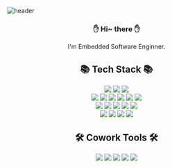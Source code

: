 

![header](https://capsule-render.vercel.app/api?type=Waving&color=363636&height=200&text=Seunghyun%20Lee&fontColor=A2A2A2&fontSize=40&fontAlign=50&fontAlignY=35)
<div align="center">
 
### :raised_hand: Hi~ there  :raised_hand:
 
</div>

<div align="center">

I'm Embedded Software Enginner.

</div>

<div align="center">
 
 <h2>📚  Tech Stack 📚 </h2>
 
 </div>
 
<div align="center">
<img src="https://img.shields.io/badge/C-A8B9CC?style=flat-square&logo=C&logoColor=white"/></a>
<img src="https://img.shields.io/badge/C++-00599C?style=flat-square&logo=C%2B%2B&logoColor=white"/></a>
<img src="https://img.shields.io/badge/Python-3766AB?style=flat-square&logo=Python&logoColor=white"/></a> 
<br/>
<img src="https://img.shields.io/badge/Arduino-00979D?style=flat-square&logo=Raspberry Pi&logoColor=white"/></a>
<img src="https://img.shields.io/badge/Raspberry Pi-A22846?style=flat-square&logo=RaspberryPi&logoColor=white"/></a>
<img src="https://img.shields.io/badge/AVR-000000"/></a>
<img src="https://img.shields.io/badge/ARM-2A9CC5"/></a>
<img src="https://img.shields.io/badge/NodeMCU-604B25"/></a>
<img src="https://img.shields.io/badge/Intel Edison-1F6DBF"/></a>
<br/>
<img src="https://img.shields.io/badge/SketchUp-005F9E?style=flat-square&logo=SketchUp&logoColor=white"/></a>
<img src="https://img.shields.io/badge/AutoCAD-AF1B1A?"/></a>
<img src="https://img.shields.io/badge/Fritzing-E0482C"/></a>
<img src="https://img.shields.io/badge/Draw.io-F08805"/></a>
<img src="https://img.shields.io/badge/App Inventor-A7247A"/></a>
<br/>
<img src="https://img.shields.io/badge/Firebase-FFCA28?style=flat-square&logo=Firebase&logoColor=white"/></a>
<img src="https://img.shields.io/badge/OpenCV-5C3EE8?style=flat-square&logo=OpenCV&logoColor=white"/></a>
<img src="https://img.shields.io/badge/TensorFlow-FF6F00?style=flat-square&logo=TensorFlow&logoColor=white"/></a>
<img src="https://img.shields.io/badge/Linux-FCC624?style=flat-square&logo=Linux&logoColor=white"/></a>
 </div>

<div align="center">

 <h2> 🛠️  Cowork Tools 🛠️ </h2>

</div>

<div align="center">
<img src="https://img.shields.io/badge/GitHub-181717?style=flat-square&logo=GitHub&logoColor=white"/></a>
<img src="https://img.shields.io/badge/Slack-4A154B?style=flat-square&logo=Slack&logoColor=white"/></a> 
<img src="https://img.shields.io/badge/Notion-000000?style=flat-square&logo=Notion&logoColor=white"/></a> 
<img src="https://img.shields.io/badge/Trello-0052CC?style=flat-square&logo=Trello&logoColor=white"/></a> 
<img src="https://img.shields.io/badge/Figma-F24E1E?style=flat-square&logo=Figma&logoColor=white"/></a> 
 </div>
 <br/>
 
